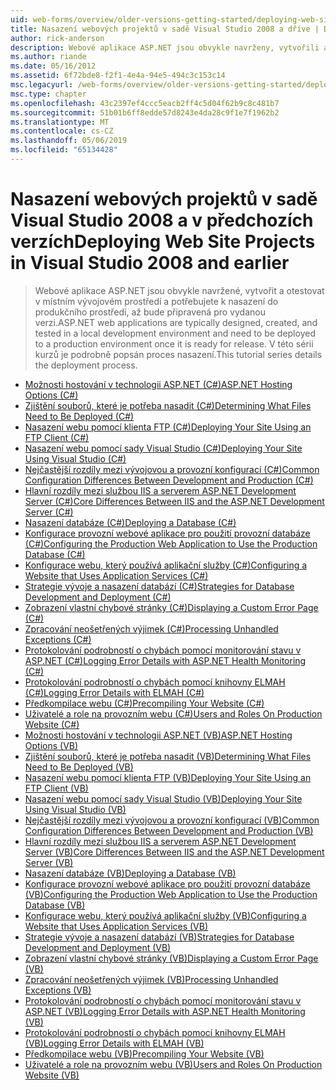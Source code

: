 ```yaml
---
uid: web-forms/overview/older-versions-getting-started/deploying-web-site-projects/index
title: Nasazení webových projektů v sadě Visual Studio 2008 a dříve | Dokumentace Microsoftu
author: rick-anderson
description: Webové aplikace ASP.NET jsou obvykle navrženy, vytvořili a otestovat v místním vývojovém prostředí a musí být nasazeny produkčního prostředí o...
ms.author: riande
ms.date: 05/16/2012
ms.assetid: 6f72bde8-f2f1-4e4a-94e5-494c3c153c14
msc.legacyurl: /web-forms/overview/older-versions-getting-started/deploying-web-site-projects
msc.type: chapter
ms.openlocfilehash: 43c2397ef4ccc5eacb2ff4c5d04f62b9c8c481b7
ms.sourcegitcommit: 51b01b6ff8edde57d8243e4da28c9f1e7f1962b2
ms.translationtype: MT
ms.contentlocale: cs-CZ
ms.lasthandoff: 05/06/2019
ms.locfileid: "65134428"
---
```

# <a name="deploying-web-site-projects-in-visual-studio-2008-and-earlier"></a><span data-ttu-id="55c86-103">Nasazení webových projektů v sadě Visual Studio 2008 a v předchozích verzích</span><span class="sxs-lookup"><span data-stu-id="55c86-103">Deploying Web Site Projects in Visual Studio 2008 and earlier</span></span>

> <span data-ttu-id="55c86-104">Webové aplikace ASP.NET jsou obvykle navržené, vytvořit a otestovat v místním vývojovém prostředí a potřebujete k nasazení do produkčního prostředí, až bude připravená pro vydanou verzi.</span><span class="sxs-lookup"><span data-stu-id="55c86-104">ASP.NET web applications are typically designed, created, and tested in a local development environment and need to be deployed to a production environment once it is ready for release.</span></span> <span data-ttu-id="55c86-105">V této sérii kurzů je podrobně popsán proces nasazení.</span><span class="sxs-lookup"><span data-stu-id="55c86-105">This tutorial series details the deployment process.</span></span>

- [<span data-ttu-id="55c86-106">Možnosti hostování v technologii ASP.NET (C#)</span><span class="sxs-lookup"><span data-stu-id="55c86-106">ASP.NET Hosting Options (C#)</span></span>](asp-net-hosting-options-cs.md)
- [<span data-ttu-id="55c86-107">Zjištění souborů, které je potřeba nasadit (C#)</span><span class="sxs-lookup"><span data-stu-id="55c86-107">Determining What Files Need to Be Deployed (C#)</span></span>](determining-what-files-need-to-be-deployed-cs.md)
- [<span data-ttu-id="55c86-108">Nasazení webu pomocí klienta FTP (C#)</span><span class="sxs-lookup"><span data-stu-id="55c86-108">Deploying Your Site Using an FTP Client (C#)</span></span>](deploying-your-site-using-an-ftp-client-cs.md)
- [<span data-ttu-id="55c86-109">Nasazení webu pomocí sady Visual Studio (C#)</span><span class="sxs-lookup"><span data-stu-id="55c86-109">Deploying Your Site Using Visual Studio (C#)</span></span>](deploying-your-site-using-visual-studio-cs.md)
- [<span data-ttu-id="55c86-110">Nejčastější rozdíly mezi vývojovou a provozní konfigurací (C#)</span><span class="sxs-lookup"><span data-stu-id="55c86-110">Common Configuration Differences Between Development and Production (C#)</span></span>](common-configuration-differences-between-development-and-production-cs.md)
- [<span data-ttu-id="55c86-111">Hlavní rozdíly mezi službou IIS a serverem ASP.NET Development Server (C#)</span><span class="sxs-lookup"><span data-stu-id="55c86-111">Core Differences Between IIS and the ASP.NET Development Server (C#)</span></span>](core-differences-between-iis-and-the-asp-net-development-server-cs.md)
- [<span data-ttu-id="55c86-112">Nasazení databáze (C#)</span><span class="sxs-lookup"><span data-stu-id="55c86-112">Deploying a Database (C#)</span></span>](deploying-a-database-cs.md)
- [<span data-ttu-id="55c86-113">Konfigurace provozní webové aplikace pro použití provozní databáze (C#)</span><span class="sxs-lookup"><span data-stu-id="55c86-113">Configuring the Production Web Application to Use the Production Database (C#)</span></span>](configuring-the-production-web-application-to-use-the-production-database-cs.md)
- [<span data-ttu-id="55c86-114">Konfigurace webu, který používá aplikační služby (C#)</span><span class="sxs-lookup"><span data-stu-id="55c86-114">Configuring a Website that Uses Application Services (C#)</span></span>](configuring-a-website-that-uses-application-services-cs.md)
- [<span data-ttu-id="55c86-115">Strategie vývoje a nasazení databází (C#)</span><span class="sxs-lookup"><span data-stu-id="55c86-115">Strategies for Database Development and Deployment (C#)</span></span>](strategies-for-database-development-and-deployment-cs.md)
- [<span data-ttu-id="55c86-116">Zobrazení vlastní chybové stránky (C#)</span><span class="sxs-lookup"><span data-stu-id="55c86-116">Displaying a Custom Error Page (C#)</span></span>](displaying-a-custom-error-page-cs.md)
- [<span data-ttu-id="55c86-117">Zpracování neošetřených výjimek (C#)</span><span class="sxs-lookup"><span data-stu-id="55c86-117">Processing Unhandled Exceptions (C#)</span></span>](processing-unhandled-exceptions-cs.md)
- [<span data-ttu-id="55c86-118">Protokolování podrobností o chybách pomocí monitorování stavu v ASP.NET (C#)</span><span class="sxs-lookup"><span data-stu-id="55c86-118">Logging Error Details with ASP.NET Health Monitoring (C#)</span></span>](logging-error-details-with-asp-net-health-monitoring-cs.md)
- [<span data-ttu-id="55c86-119">Protokolování podrobností o chybách pomocí knihovny ELMAH (C#)</span><span class="sxs-lookup"><span data-stu-id="55c86-119">Logging Error Details with ELMAH (C#)</span></span>](logging-error-details-with-elmah-cs.md)
- [<span data-ttu-id="55c86-120">Předkompilace webu (C#)</span><span class="sxs-lookup"><span data-stu-id="55c86-120">Precompiling Your Website (C#)</span></span>](precompiling-your-website-cs.md)
- [<span data-ttu-id="55c86-121">Uživatelé a role na provozním webu (C#)</span><span class="sxs-lookup"><span data-stu-id="55c86-121">Users and Roles On Production Website (C#)</span></span>](users-and-roles-on-the-production-website-cs.md)
- [<span data-ttu-id="55c86-122">Možnosti hostování v technologii ASP.NET (VB)</span><span class="sxs-lookup"><span data-stu-id="55c86-122">ASP.NET Hosting Options (VB)</span></span>](asp-net-hosting-options-vb.md)
- [<span data-ttu-id="55c86-123">Zjištění souborů, které je potřeba nasadit (VB)</span><span class="sxs-lookup"><span data-stu-id="55c86-123">Determining What Files Need to Be Deployed (VB)</span></span>](determining-what-files-need-to-be-deployed-vb.md)
- [<span data-ttu-id="55c86-124">Nasazení webu pomocí klienta FTP (VB)</span><span class="sxs-lookup"><span data-stu-id="55c86-124">Deploying Your Site Using an FTP Client (VB)</span></span>](deploying-your-site-using-an-ftp-client-vb.md)
- [<span data-ttu-id="55c86-125">Nasazení webu pomocí sady Visual Studio (VB)</span><span class="sxs-lookup"><span data-stu-id="55c86-125">Deploying Your Site Using Visual Studio (VB)</span></span>](deploying-your-site-using-visual-studio-vb.md)
- [<span data-ttu-id="55c86-126">Nejčastější rozdíly mezi vývojovou a provozní konfigurací (VB)</span><span class="sxs-lookup"><span data-stu-id="55c86-126">Common Configuration Differences Between Development and Production (VB)</span></span>](common-configuration-differences-between-development-and-production-vb.md)
- [<span data-ttu-id="55c86-127">Hlavní rozdíly mezi službou IIS a serverem ASP.NET Development Server (VB)</span><span class="sxs-lookup"><span data-stu-id="55c86-127">Core Differences Between IIS and the ASP.NET Development Server (VB)</span></span>](core-differences-between-iis-and-the-asp-net-development-server-vb.md)
- [<span data-ttu-id="55c86-128">Nasazení databáze (VB)</span><span class="sxs-lookup"><span data-stu-id="55c86-128">Deploying a Database (VB)</span></span>](deploying-a-database-vb.md)
- [<span data-ttu-id="55c86-129">Konfigurace provozní webové aplikace pro použití provozní databáze (VB)</span><span class="sxs-lookup"><span data-stu-id="55c86-129">Configuring the Production Web Application to Use the Production Database (VB)</span></span>](configuring-the-production-web-application-to-use-the-production-database-vb.md)
- [<span data-ttu-id="55c86-130">Konfigurace webu, který používá aplikační služby (VB)</span><span class="sxs-lookup"><span data-stu-id="55c86-130">Configuring a Website that Uses Application Services (VB)</span></span>](configuring-a-website-that-uses-application-services-vb.md)
- [<span data-ttu-id="55c86-131">Strategie vývoje a nasazení databází (VB)</span><span class="sxs-lookup"><span data-stu-id="55c86-131">Strategies for Database Development and Deployment (VB)</span></span>](strategies-for-database-development-and-deployment-vb.md)
- [<span data-ttu-id="55c86-132">Zobrazení vlastní chybové stránky (VB)</span><span class="sxs-lookup"><span data-stu-id="55c86-132">Displaying a Custom Error Page (VB)</span></span>](displaying-a-custom-error-page-vb.md)
- [<span data-ttu-id="55c86-133">Zpracování neošetřených výjimek (VB)</span><span class="sxs-lookup"><span data-stu-id="55c86-133">Processing Unhandled Exceptions (VB)</span></span>](processing-unhandled-exceptions-vb.md)
- [<span data-ttu-id="55c86-134">Protokolování podrobností o chybách pomocí monitorování stavu v ASP.NET (VB)</span><span class="sxs-lookup"><span data-stu-id="55c86-134">Logging Error Details with ASP.NET Health Monitoring (VB)</span></span>](logging-error-details-with-asp-net-health-monitoring-vb.md)
- [<span data-ttu-id="55c86-135">Protokolování podrobností o chybách pomocí knihovny ELMAH (VB)</span><span class="sxs-lookup"><span data-stu-id="55c86-135">Logging Error Details with ELMAH (VB)</span></span>](logging-error-details-with-elmah-vb.md)
- [<span data-ttu-id="55c86-136">Předkompilace webu (VB)</span><span class="sxs-lookup"><span data-stu-id="55c86-136">Precompiling Your Website (VB)</span></span>](precompiling-your-website-vb.md)
- [<span data-ttu-id="55c86-137">Uživatelé a role na provozním webu (VB)</span><span class="sxs-lookup"><span data-stu-id="55c86-137">Users and Roles On Production Website (VB)</span></span>](users-and-roles-on-the-production-website-vb.md)
